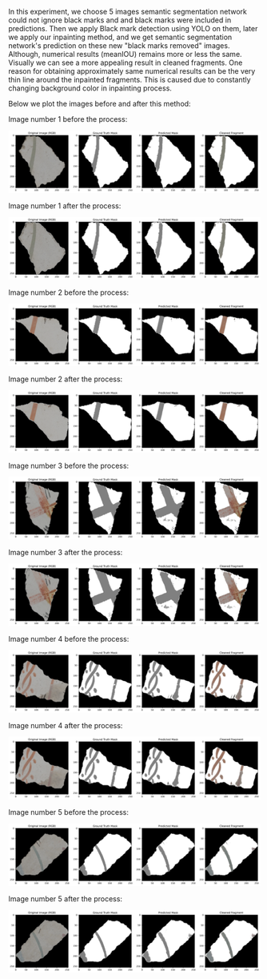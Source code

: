 
In this experiment, we choose 5 images semantic segmentation network could not ignore black marks and and black marks were included in predictions. 
Then we apply Black mark detection using YOLO on them, 
later we apply our inpainting method, 
and we get semantic segmentation network's prediction on these new "black marks removed" images.
Although, numerical results (meanIOU) remains more or less the same. Visually we can see a more appealing result in cleaned fragments.
One reason for obtaining approximately same numerical results can be the very thin line around the inpainted fragments. This is caused due to constantly changing background color in inpainting process.  

Below we plot the images before and after this method:

Image number 1 before the process:

![1](https://github.com/RePAIRProject/fragment-restoration/blob/develop/effect_of_BlackMarkRemoval_on_semantic_seg/visual_evaluation_test_0_cleaned_fragment_added.png)

Image number 1 after the process:

![1](https://github.com/RePAIRProject/fragment-restoration/blob/develop/effect_of_BlackMarkRemoval_on_semantic_seg/visual_evaluation_test_0_cleaned_fragment%20_added_inpainted_images.png)

Image number 2 before the process:

![2](https://github.com/RePAIRProject/fragment-restoration/blob/develop/effect_of_BlackMarkRemoval_on_semantic_seg/visual_evaluation_test_25_cleaned_fragment_added.png)

Image number 2 after the process:

![2](https://github.com/RePAIRProject/fragment-restoration/blob/develop/effect_of_BlackMarkRemoval_on_semantic_seg/visual_evaluation_test_25_cleaned_fragment%20_added_inpainted_images.png)

Image number 3 before the process:

![3](https://github.com/RePAIRProject/fragment-restoration/blob/develop/effect_of_BlackMarkRemoval_on_semantic_seg/visual_evaluation_test_2_cleaned_fragment_added.png)

Image number 3 after the process:

![3](https://github.com/RePAIRProject/fragment-restoration/blob/develop/effect_of_BlackMarkRemoval_on_semantic_seg/visual_evaluation_test_2_cleaned_fragment%20_added_inpainted_images.png)

Image number 4 before the process:

![4](https://github.com/RePAIRProject/fragment-restoration/blob/develop/effect_of_BlackMarkRemoval_on_semantic_seg/visual_evaluation_test_37_cleaned_fragment_added.png)

Image number 4 after the process:

![4](https://github.com/RePAIRProject/fragment-restoration/blob/develop/effect_of_BlackMarkRemoval_on_semantic_seg/visual_evaluation_test_37_cleaned_fragment%20_added_inpainted_images.png)

Image number 5 before the process:

![5](https://github.com/RePAIRProject/fragment-restoration/blob/develop/effect_of_BlackMarkRemoval_on_semantic_seg/visual_evaluation_test_53_cleaned_fragment_added.png)

Image number 5 after the process:

![5](https://github.com/RePAIRProject/fragment-restoration/blob/develop/effect_of_BlackMarkRemoval_on_semantic_seg/visual_evaluation_test_53_cleaned_fragment%20_added_inpainted_images.png)

